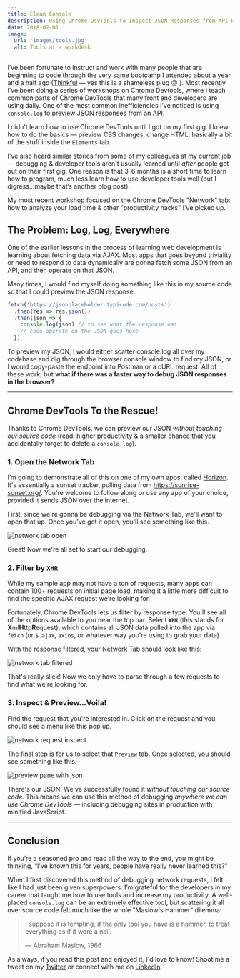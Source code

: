 ```yaml
---
title: Clean Console
description: Using Chrome DevTools to Inspect JSON Responses from API Requests
date: 2018-02-01
image:
  url: 'images/tools.jpg'
  alt: Tools at a workdesk
---
```


I’ve been fortunate to instruct and work with many people that are beginning to code through the very same bootcamp I attended about a year and a half ago ([Thinkful](https://www.thinkful.com/) &mdash; yes this is a shameless plug 😜 ). Most recently I’ve been doing a series of workshops on Chrome Devtools, where I teach common parts of Chrome DevTools that many front end developers are using daily. One of the most common inefficiencies I’ve noticed is using `console.log` to preview JSON responses from an API.

I didn't learn how to use Chrome DevTools until I got on my first gig. I knew how to do the basics &mdash; preview CSS changes, change HTML, basically a bit of the stuff inside the `Elements` tab.

I've also heard similar stories from some of my colleagues at my current job &mdash; debugging & developer tools aren't usually learned until _after_ people get out on their first gig. One reason is that 3–6 months is a short time to learn how to program, much less learn how to use developer tools well (but I digress…maybe that’s another blog post).

My most recent workshop focused on the Chrome DevTools "Network" tab: how to analyze your load time & other "productivity hacks" I've picked up.

## The Problem: Log, Log, Everywhere

One of the earlier lessons in the process of learning web development is learning about fetching data via AJAX. Most apps that goes beyond triviality or need to respond to data dynamically are gonna fetch some JSON from an API, and then operate on that JSON.

Many times, I would find myself doing something like this in my source code so that I could preview the JSON response.

```javascript
fetch('https://jsonplaceholder.typicode.com/posts')
  .then(res => res.json())
  .then(json => {
    console.log(json) // to see what the response was
    // code operate on the JSON goes here
  })
```

To preview my JSON, I would either scatter console.log all over my codebase and dig through the browser console window to find my JSON, or I would copy-paste the endpoint into Postman or a cURL request. All of these work, but **what if there was a faster way to debug JSON responses in the browser?**

---

## Chrome DevTools To the Rescue!

Thanks to Chrome DevTools, we can preview our JSON _without touching our source code_ (read: higher productivity & a smaller chance that you accidentally forget to delete a `console.log`).

### 1. Open the Network Tab

I’m going to demonstrate all of this on one of my own apps, called [Horizon](https://benjaminj6.github.io/horizon). It's essentially a sunset tracker, pulling data from https://sunrise-sunset.org/. You're welcome to follow along or use any app of your choice, provided it sends JSON over the internet.

First, since we're gonna be debugging via the Network Tab, we'll want to open that up. Once you've got it open, you'll see something like this.

![network tab open](https://res.cloudinary.com/da2iq7dge/image/upload/v1517120282/network_tab_open_xwckl5.png)

Great! Now we're all set to start our debugging.

### 2. Filter by `XHR`

While my sample app may not have a ton of requests, many apps can contain 100+ requests on initial page load, making it a little more difficult to find the specific AJAX request we're looking for.

Fortunately, Chrome DevTools lets us filter by response type. You'll see all of the options available to you near the top bar. Select **`XHR`** (this stands for **X**ml**H**ttp**R**equest), which contains all JSON data pulled into the app via `fetch` (or `$.ajax`, `axios`, or whatever way you're using to grab your data).

With the response filtered, your Network Tab should look like this:

![network tab filtered](https://res.cloudinary.com/da2iq7dge/image/upload/v1517120282/devtools_filter_xhr_bfh1x5.png)

That's really slick! Now we only have to parse through a few requests to find what we're looking for.

### 3. Inspect & Preview...Voila!

Find the request that you're interested in. Click on the request and you should see a menu like this pop up.

![network request inspect](https://res.cloudinary.com/da2iq7dge/image/upload/v1517120283/devtools_view_request_rvmirk.png)

The final step is for us to select that `Preview` tab. Once selected, you should see something like this.

![preview pane with json](https://res.cloudinary.com/da2iq7dge/image/upload/v1517120282/devtools_preview_json_re3xgb.png)

There's our JSON! We've successfully found it _without touching our source code_. This means we can use this method of debugging _anywhere we can use Chrome DevTools_ &mdash; including debugging sites in production with minified JavaScript.

---

## Conclusion

If you’re a seasoned pro and read all the way to the end, you might be thinking, “I’ve known this for years, people have really never learned this?”

When I first discovered this method of debugging network requests, I felt like I had just been given superpowers. I’m grateful for the developers in my career that taught me how to use tools and increase my productivity. A well-placed `console.log` can be an extremely effective tool, but scattering it all over source code felt much like the whole "Maslow's Hammer" dilemma:

> I suppose it is tempting, if the only tool you have is a hammer, to treat everything as if it were a nail.
>
> — Abraham Maslow, 1966

As always, if you read this post and enjoyed it, I'd love to know! Shoot me a tweet on my [Twitter](https://twitter.com/benjamminj) or connect with me on [LinkedIn](https://www.linkedin.com/in/benjamin-d-johnson/).
